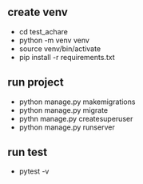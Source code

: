 ## create venv
- cd test_achare
- python -m venv venv
- source venv/bin/activate
- pip install -r requirements.txt
## run project
- python manage.py makemigrations
- python manage.py migrate
- pythn manage.py createsuperuser
- python manage.py runserver
## run test
- pytest -v


